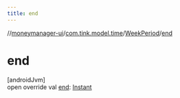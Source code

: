 ```yaml
---
title: end
---
```

//[moneymanager-ui](../../../index.html)/[com.tink.model.time](../index.html)/[WeekPeriod](index.html)/[end](end.html)



# end



[androidJvm]\
open override val [end](end.html): [Instant](https://developer.android.com/reference/kotlin/java/time/Instant.html)





